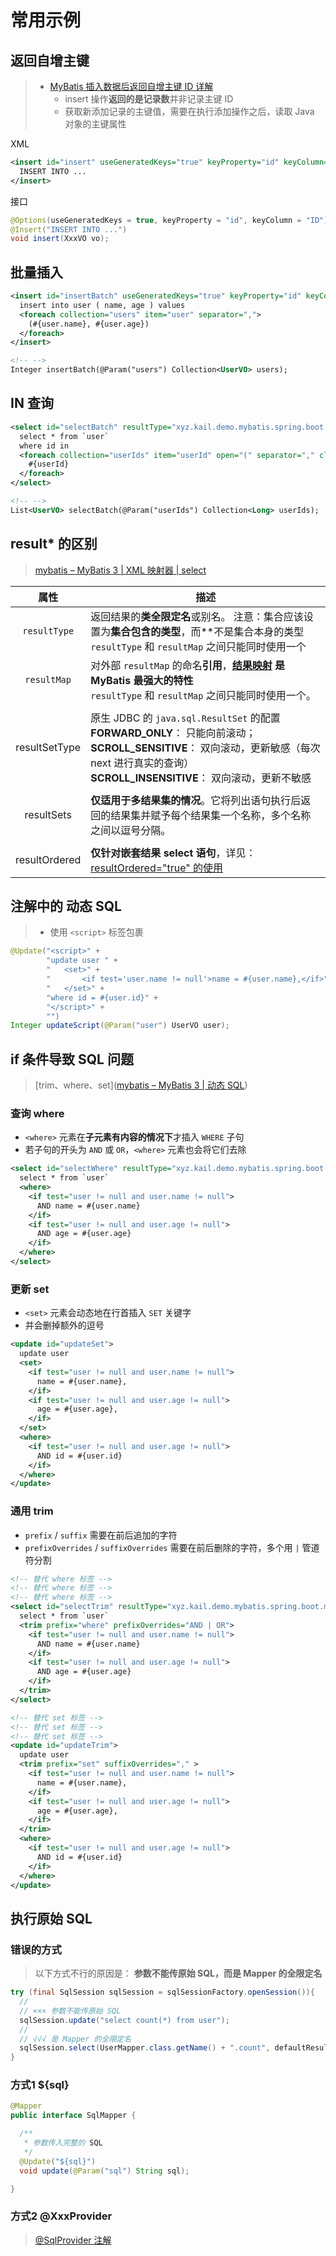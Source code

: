 # 常用示例



## 返回自增主键

> - [MyBatis 插入数据后返回自增主键 ID 详解](https://www.cnblogs.com/charlypage/p/11253610.html)
>   - insert 操作**返回的是记录数**并非记录主键 ID
>   - 获取新添加记录的主键值，需要在执行添加操作之后，读取  Java 对象的主键属性

XML

```xml
<insert id="insert" useGeneratedKeys="true" keyProperty="id" keyColumn="ID">
  INSERT INTO ...
</insert>
```

接口

```java
@Options(useGeneratedKeys = true, keyProperty = "id", keyColumn = "ID")
@Insert("INSERT INTO ...")
void insert(XxxVO vo);
```



## 批量插入

```xml
<insert id="insertBatch" useGeneratedKeys="true" keyProperty="id" keyColumn="ID">
  insert into user ( name, age ) values
  <foreach collection="users" item="user" separator=",">
    (#{user.name}, #{user.age})
  </foreach>
</insert>

<!-- -->
Integer insertBatch(@Param("users") Collection<UserVO> users);
```



## IN 查询

```xml
<select id="selectBatch" resultType="xyz.kail.demo.mybatis.spring.boot.model.mybatis.UserVO">
  select * from `user`
  where id in
  <foreach collection="userIds" item="userId" open="(" separator="," close=")">
    #{userId}
  </foreach>
</select>

<!-- -->
List<UserVO> selectBatch(@Param("userIds") Collection<Long> userIds);
```



## result* 的区别

> [mybatis – MyBatis 3 | XML 映射器 | select](https://mybatis.org/mybatis-3/zh/sqlmap-xml.html#select)

|     属性      | 描述                                                         |
| :-----------: | ------------------------------------------------------------ |
| `resultType`  | 返回结果的**类全限定名**或别名。 注意：集合应该设置为**集合包含的类型**，而**不是集合本身的类型<br /> `resultType` 和 `resultMap` 之间只能同时使用一个 |
|  `resultMap`  | 对外部  `resultMap` 的命名**引用**，**[结果映射](https://mybatis.org/mybatis-3/zh/sqlmap-xml.html#Result_Maps) 是 MyBatis 最强大的特性**<br />`resultType` 和 `resultMap` 之间只能同时使用一个。 |
|               |                                                              |
| resultSetType | 原生 JDBC 的 `java.sql.ResultSet` 的配置<br />**FORWARD_ONLY**： 只能向前滚动；<br />**SCROLL_SENSITIVE**： 双向滚动，更新敏感（每次 next 进行真实的查询）<br />**SCROLL_INSENSITIVE**： 双向滚动，更新不敏感 |
|               |                                                              |
|  resultSets   | **仅适用于多结果集的情况**。它将列出语句执行后返回的结果集并赋予每个结果集一个名称，多个名称之间以逗号分隔。 |
|               |                                                              |
| resultOrdered | **仅针对嵌套结果 select 语句**，详见：[resultOrdered="true" 的使用](https://blog.csdn.net/weixin_40240756/article/details/108889127) |



## 注解中的 动态 SQL

> - 使用 `<script>` 标签包裹

```java
@Update("<script>" +
        "update user " +
        "   <set>" +
        "       <if test='user.name != null'>name = #{user.name},</if>" +
        "   </set>" +
        "where id = #{user.id}" +
        "</script>" +
        "")
Integer updateScript(@Param("user") UserVO user);
```



## if 条件导致 SQL 问题

> [trim、where、set]([mybatis – MyBatis 3 | 动态 SQL](https://mybatis.org/mybatis-3/zh/dynamic-sql.html#trim.E3.80.81where.E3.80.81set))

### 查询 where

- `<where>` 元素在**子元素有内容的情况下**才插入 `WHERE` 子句
- 若子句的开头为 `AND` 或 `OR`，`<where>` 元素也会将它们去除

```xml
<select id="selectWhere" resultType="xyz.kail.demo.mybatis.spring.boot.model.mybatis.UserVO">
  select * from `user`
  <where>
    <if test="user != null and user.name != null">
      AND name = #{user.name}
    </if>
    <if test="user != null and user.age != null">
      AND age = #{user.age}
    </if>
  </where>
</select>
```



### 更新 set

- `<set>` 元素会动态地在行首插入 `SET` 关键字
- 并会删掉额外的逗号

```xml
<update id="updateSet">
  update user
  <set>
    <if test="user != null and user.name != null">
      name = #{user.name},
    </if>
    <if test="user != null and user.age != null">
      age = #{user.age},
    </if>
  </set>
  <where>
    <if test="user != null and user.age != null">
      AND id = #{user.id}
    </if>
  </where>
</update>
```



### 通用 trim

- `prefix` / `suffix` 需要在前后追加的字符
- `prefixOverrides` / `suffixOverrides` 需要在前后删除的字符，多个用 `|` 管道符分割

```xml
<!-- 替代 where 标签 -->
<!-- 替代 where 标签 -->
<!-- 替代 where 标签 -->
<select id="selectTrim" resultType="xyz.kail.demo.mybatis.spring.boot.model.mybatis.UserVO">
  select * from `user`
  <trim prefix="where" prefixOverrides="AND | OR">
    <if test="user != null and user.name != null">
      AND name = #{user.name}
    </if>
    <if test="user != null and user.age != null">
      AND age = #{user.age}
    </if>
  </trim>
</select>

<!-- 替代 set 标签 -->
<!-- 替代 set 标签 -->
<!-- 替代 set 标签 -->
<update id="updateTrim">
  update user
  <trim prefix="set" suffixOverrides="," >
    <if test="user != null and user.name != null">
      name = #{user.name},
    </if>
    <if test="user != null and user.age != null">
      age = #{user.age},
    </if>
  </trim>
  <where>
    <if test="user != null and user.age != null">
      AND id = #{user.id}
    </if>
  </where>
</update>
```



## 执行原始 SQL

### 错误的方式

> 以下方式不行的原因是： **参数不能传原始 SQL，而是 Mapper 的全限定名**

```java
try (final SqlSession sqlSession = sqlSessionFactory.openSession()){
  //
  // ××× 参数不能传原始 SQL
  sqlSession.update("select count(*) from user"); 
  //
  // √√√ 是 Mapper 的全限定名
  sqlSession.select(UserMapper.class.getName() + ".count", defaultResultHandler); 
}
```



### 方式1 ${sql} 

```java
@Mapper
public interface SqlMapper {

  /**
   * 参数传入完整的 SQL
   */
  @Update("${sql}")
  void update(@Param("sql") String sql);

}
```



### 方式2 @XxxProvider

> [@SqlProvider 注解](https://mybatis.org/mybatis-3/zh/java-api.html#a.E6.98.A0.E5.B0.84.E6.B3.A8.E8.A7.A3.E7.A4.BA.E4.BE.8B)

```java
```

